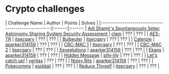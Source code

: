 # Crypto challenges

|                   Challenge Name                     | Author | Points | Solves |
|:----------------------------------------------------:|:------:|:------:
| [Adi Shamir's Spontaneously Setec Astronomy Sharing System Security Assessment](./adi-shamirs-spontaneously-setec-astronomy-sharing-system-security-assessment) | [clam](https://github.com/obafgkmdh) | ??? | ??? |
| [AES-TR](./aes-tr) | [itsecgary](https://github.com/itsecgary) | ??? | ??? |
| [Bulbeuler](./bulbeuler) | [itsecgary](https://github.com/itsecgary) | ??? | ??? |
| [Caterpie](./caterpie) | [aparker314159](https://github.com/aparker314159) | ??? | ??? |
| [CBC-MAC 1](./cbc-mac1) | [itsecgary](https://github.com/itsecgary) | ??? | ??? |
| [CBC-MAC 2](./cbc-mac2) | [itsecgary](https://github.com/itsecgary) | ??? | ??? |
| [Eeveelutions](./eeveelutions) | [aparker314159](https://github.com/aparker314159) | ??? | ??? |
| [Ekans](./ekans) | [aparker314159](https://github.com/aparker314159) | ??? | ??? |
| [Hidden Message](./hidden-message) | [silly-lily](https://github.com/silly-lily) | ??? | ??? |
| [Let's catch up!](./lets-catch-up) | [veritas](https://github.com/voidstar0) | ??? | ??? |
| [Noisy Bits](./noisy_bits) | [aparker314159](https://github.com/aparker314159) | ??? | ??? |
| [Pokecomms](./pokecomms) | [esiddali](https://github.com/esiddali) | ??? | ??? |
| [Reduce Thyself](./reduce_thyself) | [itsecgary](https://github.com/itsecgary) | ??? | ??? |


